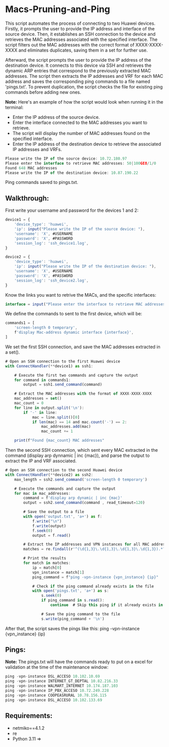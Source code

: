 # Macs-Pruning-and-Ping

This script automates the process of connecting to two Huawei devices. Firstly, it prompts the user to provide the IP address and interface of the source device. Then, it establishes an SSH connection to the device and retrieves the MAC addresses associated with the specified interface. The script filters out the MAC addresses with the correct format of XXXX-XXXX-XXXX and eliminates duplicates, saving them in a set for further use.

Afterward, the script prompts the user to provide the IP address of the destination device. It connects to this device via SSH and retrieves the dynamic ARP entries that correspond to the previously extracted MAC addresses. The script then extracts the IP addresses and VRF for each MAC address and saves the corresponding ping commands to a file named 'pings.txt'. To prevent duplication, the script checks the file for existing ping commands before adding new ones.

**Note:** Here's an example of how the script would look when running it in the terminal:

* Enter the IP address of the source device.
* Enter the interface connected to the MAC addresses you want to retrieve.
* The script will display the number of MAC addresses found on the specified interface.
* Enter the IP address of the destination device to retrieve the associated IP addresses and VRFs.

```js
Please write the IP of the source device: 10.72.180.97
Please enter the interface to retrieve MAC addresses: 50|100GE8/1/0
Found 648 MAC addresses
Please write the IP of the destination device: 10.87.190.22
```
Ping commands saved to pings.txt.

## Walkthrough:

First write your username and password for the devices 1 and 2:
```js
device1 = {
    'device_type': 'huawei',
    'ip': input("Please write the IP of the source device: "),
    'username': 'X', #USERNAME
    'password': 'X', #PASSWORD
    'session_log': 'ssh_device1.log',
}
```
```js
device2 = {
    'device_type': 'huawei',
    'ip': input("Please write the IP of the destination device: "),
    'username': 'X', #USERNAME
    'password': 'X', #PASSWORD
    'session_log': 'ssh_device2.log',
}
```
Know the links you want to retrive the MACs, and the specific interfaces:
```js
interface = input("Please enter the interface to retrieve MAC addresses for (or leave empty to retrieve for all interfaces): ")
```

We define the commands to sent to the first device, which will be:
```js
commands1 = [
    'screen-length 0 temporary',
    f'display Mac-address dynamic interface {interface}',
]
```
We set the first SSH connection, and save the MAC addresses extracted in a set().
```js
# Open an SSH connection to the first Huawei device
with ConnectHandler(**device1) as ssh1:

    # Execute the first two commands and capture the output
    for command in commands1:
        output = ssh1.send_command(command)

    # Extract the MAC addresses with the format of XXXX-XXXX-XXXX
    mac_addresses = set()
    mac_count = 0
    for line in output.split('\n'):
        if '-' in line:
            mac = line.split()[0]
            if len(mac) == 14 and mac.count('-') == 2:
                mac_addresses.add(mac)
                mac_count += 1

    print(f"Found {mac_count} MAC addresses"
```
Then the second SSH connection, which sent every MAC extracted in the command (display arp dynnamic | inc {mac}), and parse the output to extract the IP and VRF associated.
```js
# Open an SSH connection to the second Huawei device
with ConnectHandler(**device2) as ssh2:
    max_length = ssh2.send_command('screen-length 0 temporary')

    # Execute the commands and capture the output
    for mac in mac_addresses:
        command = f'display arp dynamic | inc {mac}'
        output = ssh2.send_command(command , read_timeout=120)

        # Save the output to a file
        with open('output.txt', 'a+') as f:
            f.write("\n")
            f.write(output)
            f.seek(0)
            output = f.read()

        # Extract the IP addresses and VPN instances for all MAC addresses
        matches = re.findall(r'^(\d{1,3}\.\d{1,3}\.\d{1,3}\.\d{1,3}).*?\s+(\S+)\s*$', output, flags=re.MULTILINE)

        # Print the results
        for match in matches:
            ip = match[0]
            vpn_instance = match[1]
            ping_command = f"ping -vpn-instance {vpn_instance} {ip}"

            # Check if the ping command already exists in the file
            with open('pings.txt', 'a+') as s:
                s.seek(0)
                if ping_command in s.read():
                    continue  # Skip this ping if it already exists in the file

                # Save the ping command to the file
                s.write(ping_command + '\n')
```

After that, the script saves the pings like this: ping -vpn-instance {vpn_instance} {ip}

## Pings:

**Note:** The pings.txt will have the commands ready to put on a excel for validation at the time of the maintenance window:
```js
ping -vpn-instance DSL_ACCESO 10.102.10.69
ping -vpn-instance INTERNET_GT_DEPTAL 10.82.216.33
ping -vpn-instance WALMART_INTERNET 10.174.187.103
ping -vpn-instance IP_PBX_ACCESO 10.72.249.228
ping -vpn-instance COOPEASRURAL 10.78.156.115
ping -vpn-instance DSL_ACCESO 10.102.133.69
```

## Requirements:

* netmiko==4.1.2
* re
* Python 3.11 =>
